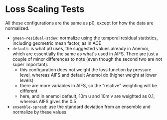# Loss Scaling Tests

All these configurations are the same as p0, except for how the data are
normalized.

* `gmean-residual-stdev`: normalize using the temporal residual statistics,
  including geometric mean factor, as in ACE
* `default`: is what p0 uses, the suggested values already in Anemoi, which are
  essentially the same as what's used in AIFS. There are just a couple of
  minor differences to note (even though the second two are not super important):
    * this configuration does not weight the loss function by pressure level,
      whereas AIFS and default Anemoi do (higher weight at lower levels)
    * there are more variables in AIFS, so the "relative" weighting will be
      different
    * here, and in anemoi default, 10m u and 10m v are weighted as 0.1, whereas
      AIFS gives the 0.5
* `ensemble-spread`: use the standard deviation from an ensemble and normalize
  by these values
